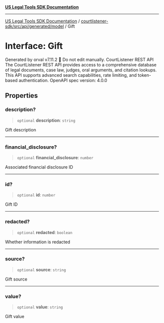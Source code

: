 [**US Legal Tools SDK Documentation**](../../../../../../README.md)

***

[US Legal Tools SDK Documentation](../../../../../../README.md) / [courtlistener-sdk/src/api/generated/model](../README.md) / Gift

# Interface: Gift

Generated by orval v7.11.2 🍺
Do not edit manually.
CourtListener REST API
The CourtListener REST API provides access to a comprehensive database of legal documents, case law, judges, oral arguments, and citation lookups. This API supports advanced search capabilities, rate limiting, and token-based authentication.
OpenAPI spec version: 4.0.0

## Properties

### description?

> `optional` **description**: `string`

Gift description

***

### financial\_disclosure?

> `optional` **financial\_disclosure**: `number`

Associated financial disclosure ID

***

### id?

> `optional` **id**: `number`

Gift ID

***

### redacted?

> `optional` **redacted**: `boolean`

Whether information is redacted

***

### source?

> `optional` **source**: `string`

Gift source

***

### value?

> `optional` **value**: `string`

Gift value
